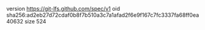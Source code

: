version https://git-lfs.github.com/spec/v1
oid sha256:ad2eb27d72cdaf0b8f7b510a3c7a1afad2f6e9f167c7fc3337fa68ff0ea40632
size 524
